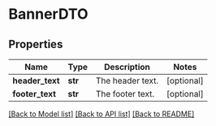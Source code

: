 # BannerDTO

## Properties
Name | Type | Description | Notes
------------ | ------------- | ------------- | -------------
**header_text** | **str** | The header text. | [optional] 
**footer_text** | **str** | The footer text. | [optional] 

[[Back to Model list]](../nifiDocs.md#documentation-for-models) [[Back to API list]](../nifiDocs.md#documentation-for-api-endpoints) [[Back to README]](../nifiDocs.md)


